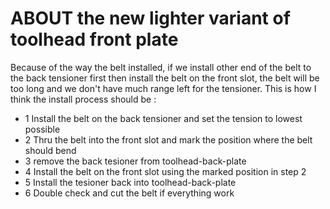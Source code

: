 # ABOUT the new lighter variant of toolhead front plate

Because of the way the belt installed, if we install other end of the belt to the back tensioner first then install the belt on the front slot, the belt will be too long and we don't have much range left for the tensioner. This is how I think the install process should be :

- 1 Install the belt on the back tensioner and set the tension to lowest possible
- 2 Thru the belt into the front slot and mark the position where the belt should bend
- 3 remove the back tesioner from toolhead-back-plate
- 4 Install the belt on the front slot using the marked position in step 2
- 5 Install the tesioner back into toolhead-back-plate
- 6 Double check and cut the belt if everything work
